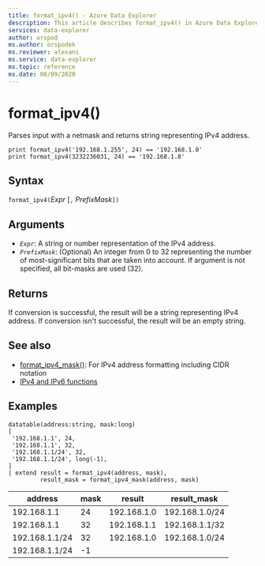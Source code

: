 ```yaml
---
title: format_ipv4() - Azure Data Explorer
description: This article describes format_ipv4() in Azure Data Explorer.
services: data-explorer
author: orspod
ms.author: orspodek
ms.reviewer: alexans
ms.service: data-explorer
ms.topic: reference
ms.date: 08/09/2020
---
```

# format_ipv4()

Parses input with a netmask and returns string representing IPv4 address.

```kusto
print format_ipv4('192.168.1.255', 24) == '192.168.1.0'
print format_ipv4(3232236031, 24) == '192.168.1.0'
```

## Syntax

`format_ipv4(`*Expr* [`,` *PrefixMask*`])`

## Arguments

* *`Expr`*: A string or number representation of the IPv4 address.
* *`PrefixMask`*: (Optional) An integer from 0 to 32 representing the number of most-significant bits that are taken into account. If argument is not specified, all bit-masks are used (32).

## Returns

If conversion is successful, the result will be a string representing IPv4 address.
If conversion isn't successful, the result will be an empty string.

## See also

- [format_ipv4_mask()](format-ipv4maskfunction.md): For IPv4 address formatting including CIDR notation
- [IPv4 and IPv6 functions](scalarfunctions.md#ipv4ipv6-functions)

## Examples

<!-- csl: https://help.kusto.windows.net/Samples -->
```kusto
datatable(address:string, mask:long)
[
 '192.168.1.1', 24,          
 '192.168.1.1', 32,          
 '192.168.1.1/24', 32,       
 '192.168.1.1/24', long(-1), 
]
| extend result = format_ipv4(address, mask), 
         result_mask = format_ipv4_mask(address, mask)
```

|address|mask|result|result_mask|
|---|---|---|---|
|192.168.1.1|24|192.168.1.0|192.168.1.0/24|
|192.168.1.1|32|192.168.1.1|192.168.1.1/32|
|192.168.1.1/24|32|192.168.1.0|192.168.1.0/24|
|192.168.1.1/24|-1|||
